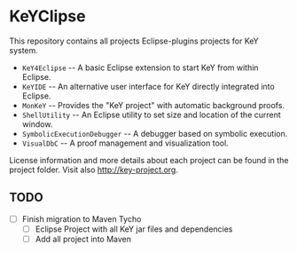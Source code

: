 # KeYClipse

This repository contains all projects Eclipse-plugins projects for KeY system.

* `KeY4Eclipse` -- A basic Eclipse extension to start KeY from within
  Eclipse.
* `KeYIDE` -- An alternative user interface for KeY directly
  integrated into Eclipse.
* `MonKeY` -- Provides the "KeY project" with automatic background
  proofs.
* `ShellUtility` -- An Eclipse utility to set size and location of the
  current window.
* `SymbolicExecutionDebugger` -- A debugger based on symbolic
  execution.
* `VisualDbC` -- A proof management and visualization tool.

License information and more details about each project can be found
in the project folder. Visit also http://key-project.org.


## TODO

* [ ] Finish migration to Maven Tycho
  * [ ] Eclipse Project with all KeY jar files and dependencies
  * [ ] Add all project into Maven
